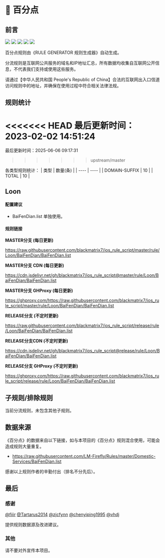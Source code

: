 # 🧸 百分点

## 前言

![](https://shields.io/badge/-移除重复规则-ff69b4) ![](https://shields.io/badge/-DOMAIN与DOMAIN--SUFFIX合并-green) ![](https://shields.io/badge/-DOMAIN--SUFFIX间合并-critical) ![](https://shields.io/badge/-DOMAIN--SUFFIX与DOMAIN--KEYWORD合并-blue) ![](https://shields.io/badge/-IP--CIDR(6)合并-blueviolet) 

百分点规则由《RULE GENERATOR 规则生成器》自动生成。

分流规则是互联网公共服务的域名和IP地址汇总，所有数据均收集自互联网公开信息，不代表我们支持或使用这些服务。

请通过【中华人民共和国 People's Republic of China】合法的互联网出入口信道访问规则中的地址，并确保在使用过程中符合相关法律法规。

## 规则统计

<<<<<<< HEAD
最后更新时间：2023-02-02 14:51:24
=======
最后更新时间：2025-06-06 09:17:31
>>>>>>> upstream/master

各类型规则统计：
| 类型 | 数量(条)  | 
| ---- | ----  |
| DOMAIN-SUFFIX | 10  | 
| TOTAL | 10  | 


## Loon 

#### 配置建议
- BaiFenDian.list 单独使用。

#### 规则链接
**MASTER分支 (每日更新)**

https://raw.githubusercontent.com/blackmatrix7/ios_rule_script/master/rule/Loon/BaiFenDian/BaiFenDian.list

**MASTER分支 CDN (每日更新)**

https://cdn.jsdelivr.net/gh/blackmatrix7/ios_rule_script@master/rule/Loon/BaiFenDian/BaiFenDian.list

**MASTER分支 GHProxy (每日更新)**

https://ghproxy.com/https://raw.githubusercontent.com/blackmatrix7/ios_rule_script/master/rule/Loon/BaiFenDian/BaiFenDian.list

**RELEASE分支 (不定时更新)**

https://raw.githubusercontent.com/blackmatrix7/ios_rule_script/release/rule/Loon/BaiFenDian/BaiFenDian.list

**RELEASE分支CDN (不定时更新)**

https://cdn.jsdelivr.net/gh/blackmatrix7/ios_rule_script@release/rule/Loon/BaiFenDian/BaiFenDian.list

**RELEASE分支 GHProxy (不定时更新)**

https://ghproxy.com/https://raw.githubusercontent.com/blackmatrix7/ios_rule_script/release/rule/Loon/BaiFenDian/BaiFenDian.list

## 子规则/排除规则


当前分流规则，未包含其他子规则。

## 数据来源

《百分点》的数据来自以下链接，如与本项目的《百分点》规则混合使用，可能会造成规则大量重复。

- https://raw.githubusercontent.com/LM-Firefly/Rules/master/Domestic-Services/BaiFenDian.list


感谢以上规则作者的辛勤付出（排名不分先后）。

## 最后

### 感谢

[@fiiir](https://github.com/fiiir) [@Tartarus2014](https://github.com/Tartarus2014) [@zjcfynn](https://github.com/zjcfynn) [@chenyiping1995](https://github.com/chenyiping1995) [@vhdj](https://github.com/vhdj)

提供规则数据源及改进建议。

### 其他

请不要对外宣传本项目。
